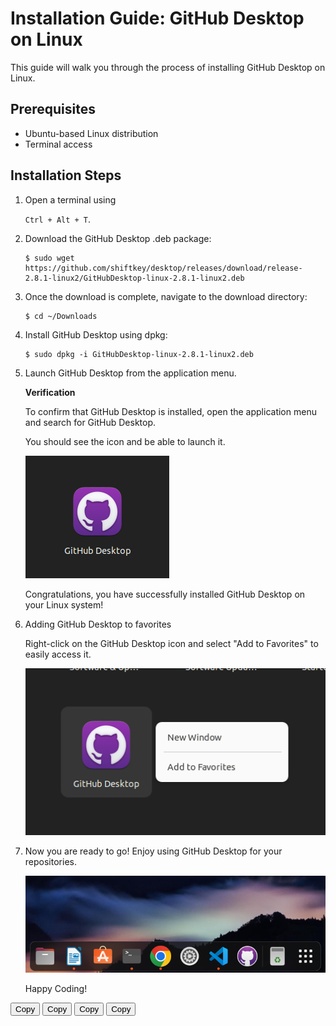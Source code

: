 # Installation Guide: GitHub Desktop on Linux

This guide will walk you through the process of installing GitHub Desktop on Linux.

## Prerequisites

- Ubuntu-based Linux distribution
- Terminal access

## Installation Steps

1. Open a terminal using 

    `Ctrl + Alt + T`.

2. Download the GitHub Desktop .deb package:

    ```
    $ sudo wget https://github.com/shiftkey/desktop/releases/download/release-2.8.1-linux2/GitHubDesktop-linux-2.8.1-linux2.deb
    ```

3. Once the download is complete, navigate to the download directory:

    ```
    $ cd ~/Downloads
    ```

4. Install GitHub Desktop using dpkg:

    ```
    $ sudo dpkg -i GitHubDesktop-linux-2.8.1-linux2.deb
    ```

5. Launch GitHub Desktop from the application menu.

    **Verification**

    To confirm that GitHub Desktop is installed, open the application menu and search for GitHub Desktop. 

    You should see the icon and be able to launch it.

    ![Alt text](image.png)

    Congratulations, you have successfully installed GitHub Desktop on your Linux system!

6. Adding GitHub Desktop to favorites

    Right-click on the GitHub Desktop icon and select "Add to Favorites" to easily access it.

    ![Alt text](image-2.png)

7. Now you are ready to go! Enjoy using GitHub Desktop for your repositories.

    ![Alt text](image-1.png)

    Happy Coding!

<script>
function copyToClipboard(buttonId, targetId) {
    const commandText = document.getElementById(targetId).textContent;
    const tempInput = document.createElement('textarea');
    tempInput.value = commandText;
    document.body.appendChild(tempInput);
    tempInput.select();
    document.execCommand('copy');
    document.body.removeChild(tempInput);
    const button = document.getElementById(buttonId);
    button.textContent = 'Copied!';
    setTimeout(() => {
        button.textContent = 'Copy';
    }, 1500);
}
</script>
<button onclick="copyToClipboard('copyButton1', 'command1')">Copy</button>
<button onclick="copyToClipboard('copyButton2', 'command2')">Copy</button>
<button onclick="copyToClipboard('copyButton3', 'command3')">Copy</button>
<button onclick="copyToClipboard('copyButton4', 'command4')">Copy</button>
